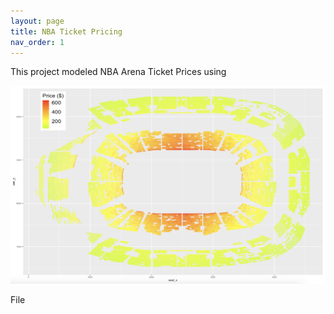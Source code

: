 ```yaml
---
layout: page
title: NBA Ticket Pricing
nav_order: 1
---
```


This project modeled NBA Arena Ticket Prices using 


![Image](/assets/images/arena_map.png)

File
